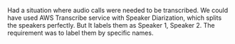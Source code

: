 Had a situation where audio calls were needed to be transcribed.
We could have used AWS Transcribe service with Speaker Diarization, which splits the speakers perfectly. But It labels them as Speaker 1, Speaker 2.
The requirement was to label them by specific names.
